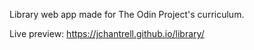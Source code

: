 Library web app made for The Odin Project's curriculum.

Live preview: https://jchantrell.github.io/library/